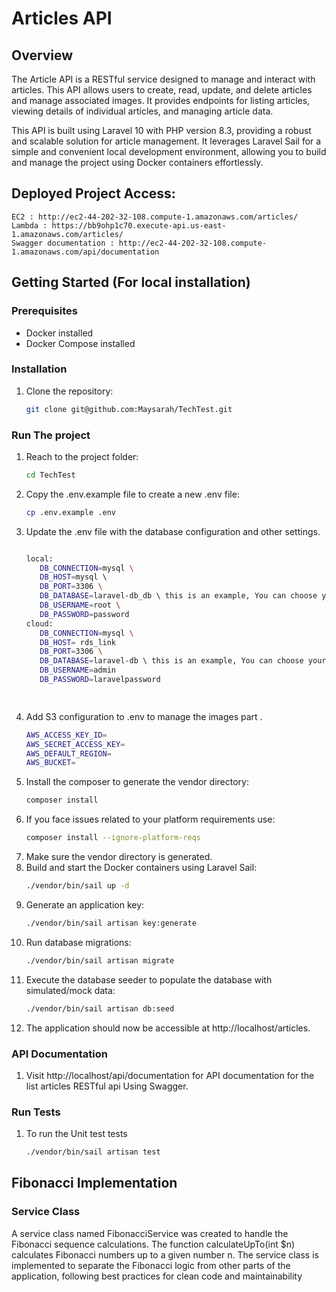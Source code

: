 # Articles API


## Overview

The Article API is a RESTful service designed to manage and interact with articles. This API allows users to create, read, update, and delete articles and manage associated images. It provides endpoints for listing articles, viewing details of individual articles, and managing article data.

This API is built using Laravel 10 with PHP version 8.3, providing a robust and scalable solution for article management. It leverages Laravel Sail for a simple and convenient local development environment, allowing you to build and manage the project using Docker containers effortlessly.
## Deployed Project Access:
    EC2 : http://ec2-44-202-32-108.compute-1.amazonaws.com/articles/
    Lambda : https://bb9ohp1c70.execute-api.us-east-1.amazonaws.com/articles/
    Swagger documentation : http://ec2-44-202-32-108.compute-1.amazonaws.com/api/documentation
## Getting Started (For local installation)

### Prerequisites

- Docker installed
- Docker Compose installed

### Installation

1. Clone the repository:

   ```bash
   git clone git@github.com:Maysarah/TechTest.git

### Run The project
1. Reach to the project folder:
   ```bash
   cd TechTest

2. Copy the .env.example file to create a new .env file:
    ```bash
   cp .env.example .env

3. Update the .env file with the database configuration and other settings.
    ```bash

   local:
       DB_CONNECTION=mysql \
       DB_HOST=mysql \ 
       DB_PORT=3306 \
       DB_DATABASE=laravel-db_db \ this is an example, You can choose your own
       DB_USERNAME=root \
       DB_PASSWORD=password
   cloud:
       DB_CONNECTION=mysql \
       DB_HOST= rds_link 
       DB_PORT=3306 \
       DB_DATABASE=laravel-db \ this is an example, You can choose your own
       DB_USERNAME=admin
       DB_PASSWORD=laravelpassword

       

4. Add S3 configuration to .env to manage the images part .
    ```bash
    AWS_ACCESS_KEY_ID= 
    AWS_SECRET_ACCESS_KEY= 
    AWS_DEFAULT_REGION=
    AWS_BUCKET=
   
5. Install the composer to generate the vendor directory:
    ```bash
    composer install
6. If you face issues related to your platform requirements use:
    ```bash
    composer install --ignore-platform-reqs
7. Make sure the vendor directory is generated.
8. Build and start the Docker containers using Laravel Sail:
    ```bash
   ./vendor/bin/sail up -d

9. Generate an application key:
    ```bash
   ./vendor/bin/sail artisan key:generate

10. Run database migrations:
      ```bash
    ./vendor/bin/sail artisan migrate

11. Execute the database seeder to populate the database with simulated/mock data:
      ```bash
    ./vendor/bin/sail artisan db:seed

12. The application should now be accessible at http://localhost/articles.

### API Documentation
1. Visit http://localhost/api/documentation for API documentation for the list articles RESTful api  Using Swagger.

### Run Tests
1. To run the Unit test tests
    ```bash
   ./vendor/bin/sail artisan test

## Fibonacci Implementation
### Service Class
A service class named FibonacciService was created to handle the Fibonacci sequence calculations. The function calculateUpTo(int $n) calculates Fibonacci numbers up to a given number n. The service class is implemented to separate the Fibonacci logic from other parts of the application, following best practices for clean code and maintainability
